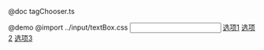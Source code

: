 @doc tagChooser.ts

@demo
@import ../input/textBox.css
<input type="text" class="x-textbox" id="tagchooser"/>
<span class="x-tagchooser" x-role="tagchooser">
    <a class="x-tagchooser-selected" href="javascript:;">选项1</a>
    <a href="javascript:;">选项2</a>
    <a href="javascript:;">选项3</a>
</span>
